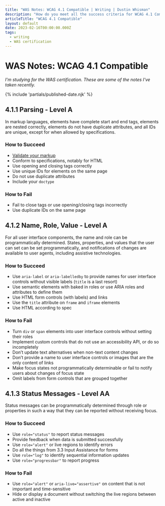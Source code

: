 ```yaml
---
title: "WAS Notes: WCAG 4.1 Compatible | Writing | Dustin Whisman"
description: "How do you meet all the success criteria for WCAG 4.1 Compatible?"
articleTitle: "WCAG 4.1 Compatible"
layout: default
date: 2023-02-16T00:00:00.000Z
tags:
  - writing
  - WAS certification
---
```


# WAS Notes: WCAG 4.1 Compatible

_I'm studying for the WAS certification. These are some of the notes I've taken recently._

{% include 'partials/published-date.njk' %}

## 4.1.1 Parsing - Level A

In markup languages, elements have complete start and end tags, elements are nested correctly, elements do not have duplicate attributes, and all IDs are unique, except for when allowed by specifications.

### How to Succeed

- [Validate your markup](https://validator.w3.org/)
- Conform to specifications, notably for HTML
- Use opening and closing tags correctly
- Use unique IDs for elements on the same page
- Do not use duplicate attributes
- Include your `doctype`

### How to Fail

- Fail to close tags or use opening/closing tags incorrectly
- Use duplicate IDs on the same page

## 4.1.2 Name, Role, Value - Level A

For all user interface components, the name and role can be programmatically determined. States, properties, and values that the user can set can be set programmatically, and notifications of changes are available to user agents, including assistive technologies.

### How to Succeed

- Use `aria-label` or `aria-labelledby` to provide names for user interface controls without visible labels (`title` is a last resort)
- Use semantic elements with baked in roles or use ARIA roles and attributes to define them
- Use HTML form controls (with labels) and links
- Use the `title` attribute on `frame` and `iframe` elements
- Use HTML according to spec

### How to Fail

- Turn `div` or `span` elements into user interface controls without setting their roles
- Implement custom controls that do not use an accessibility API, or do so incompletely
- Don’t update text alternatives when non-text content changes
- Don’t provide a name to user interface controls or images that are the only content of links
- Make focus states not programmatically determinable or fail to notify users about changes of focus state
- Omit labels from form controls that are grouped together

## 4.1.3 Status Messages - Level AA

Status messages can be programmatically determined through role or properties in such a way that they can be reported without receiving focus.

### How to Succeed

- Use `role="status"` to report status messages
- Provide feedback when data is submitted successfully
- Use `role="alert"` or live regions to identify errors
- Do all the things from 3.3 Input Assistance for forms
- Use `role="log"` to identify sequential information updates
- Use `role="progressbar"` to report progress

### How to Fail

- Use `role="alert"` or `aria-live="assertive"` on content that is not important and time-sensitive
- Hide or display a document without switching the live regions between active and inactive
